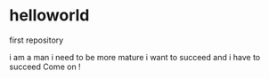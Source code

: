 # helloworld
first repository

i am a man
i need to be more mature
i want to succeed and i have to succeed
Come on !
